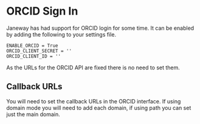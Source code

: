 ORCID Sign In
=============

Janeway has had support for ORCID login for some time. It can be enabled
by adding the following to your settings file.

    ENABLE_ORCID = True
    ORCID_CLIENT_SECRET = ''
    ORCID_CLIENT_ID = ''

As the URLs for the ORCID API are fixed there is no need to set them.

Callback URLs
-------------

You will need to set the callback URLs in the ORCID interface. If using
domain mode you will need to add each domain, if using path you can set
just the main domain.
